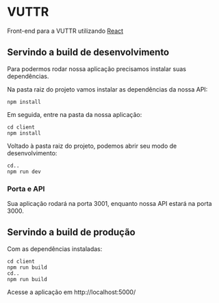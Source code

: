 # VUTTR

Front-end para a VUTTR utilizando [React](https://reactjs.org/)

## Servindo a build de desenvolvimento

Para podermos rodar nossa aplicação precisamos instalar suas dependências.

Na pasta raiz do projeto vamos instalar as dependências da nossa API: 
```
npm install
```

Em seguida, entre na pasta da nossa aplicação:
```
cd client
npm install
```

Voltado à pasta raiz do projeto, podemos abrir seu modo de desenvolvimento:
```
cd..
npm run dev
```

### Porta e API

Sua aplicação rodará na porta 3001, enquanto nossa API estará na porta 3000.

## Servindo a build de produção

Com as dependências instaladas:
```
cd client
npm run build
cd..
npm run build
```

Acesse a aplicação em http://localhost:5000/